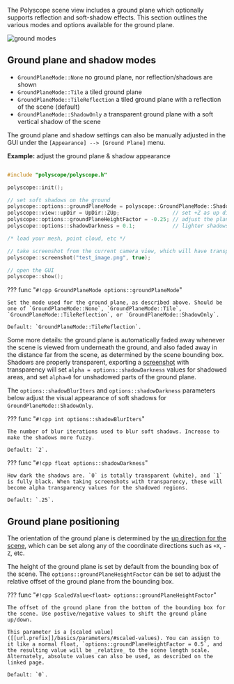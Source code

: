 The Polyscope scene view includes a ground plane which optionally supports reflection and soft-shadow effects. This section outlines the various modes and options available for the ground plane.

![ground modes]([[url.prefix]]/media/ground_plane_options.jpg)


## Ground plane and shadow modes

- `GroundPlaneMode::None` no ground plane, nor reflection/shadows are shown
- `GroundPlaneMode::Tile` a tiled ground plane 
- `GroundPlaneMode::TileReflection` a tiled ground plane with a reflection of the scene (default)
- `GroundPlaneMode::ShadowOnly` a transparent ground plane with a soft vertical shadow of the scene

The ground plane and shadow settings can also be manually adjusted in the GUI under the `[Appearance] --> [Ground Plane]` menu.

**Example:** adjust the ground plane & shadow appearance

```cpp

#include "polyscope/polyscope.h"

polyscope::init();

// set soft shadows on the ground
polyscope::options::groundPlaneMode = polyscope::GroundPlaneMode::ShadowOnly;
polyscope::view::upDir = UpDir::ZUp;                 // set +Z as up direction
polyscope::options::groundPlaneHeightFactor = -0.25; // adjust the plane height
polyscope::options::shadowDarkness = 0.1;            // lighter shadows

/* load your mesh, point cloud, etc */

// take screenshot from the current camera view, which will have transparent shadows
polyscope::screenshot("test_image.png", true);

// open the GUI
polyscope::show();
```

??? func "`#!cpp GroundPlaneMode options::groundPlaneMode`"
    
    Set the mode used for the ground plane, as described above. Should be one of `GroundPlaneMode::None`, `GroundPlaneMode::Tile`, `GroundPlaneMode::TileReflection`, or `GroundPlaneMode::ShadowOnly`.

    Default: `GroundPlaneMode::TileReflection`.

Some more details: the ground plane is automatically faded away whenever the scene is viewed from underneath the ground, and also faded away in the distance far from the scene, as determined by the scene bounding box. Shadows are properly transparent, exporting a [screenshot]([[url.prefix]]/features/screenshots) with transparency will set `alpha = options::shadowDarkness` values for shadowed areas, and set `alpha=0` for unshadowed parts of the ground plane.

The `options::shadowBlurIters` and `options::shadowDarkness` parameters below adjust the visual appearance of soft shadows for `GroundPlaneMode::ShadowOnly`.

??? func "`#!cpp int options::shadowBlurIters`"

    The number of blur iterations used to blur soft shadows. Increase to make the shadows more fuzzy.

    Default: `2`. 

??? func "`#!cpp float options::shadowDarkness`"

    How dark the shadows are. `0` is totally transparent (white), and `1` is fully black. When taking screenshots with transparency, these will become alpha transparency values for the shadowed regions.

    Default: `.25`. 

## Ground plane positioning

The orientation of the ground plane is determined by the [up direction for the scene]([[url.prefix]]/basics/camera_controls/#up-direction), which can be set along any of the coordinate directions such as `+X`, `-Z`, etc.

The height of the ground plane is set by default from the bounding box of the scene. The `options::groundPlaneHeightFactor` can be set to adjust the relative offset of the ground plane from the bounding box.

??? func "`#!cpp ScaledValue<float> options::groundPlaneHeightFactor`"

    The offset of the ground plane from the bottom of the bounding box for the scene. Use postive/negative values to shift the ground plane up/down.

    This parameter is a [scaled value]([[url.prefix]]/basics/parameters/#scaled-values). You can assign to it like a normal float, `options::groundPlaneHeightFactor = 0.5`, and the resulting value will be _relative_ to the scene length scale. Alternately, absolute values can also be used, as described on the linked page.

    Default: `0`. 



